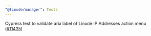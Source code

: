 ```yaml
---
"@linode/manager": Tests
---
```


Cypress test to validate aria label of Linode IP Addresses action menu ([#11435](https://github.com/linode/manager/pull/11435))
